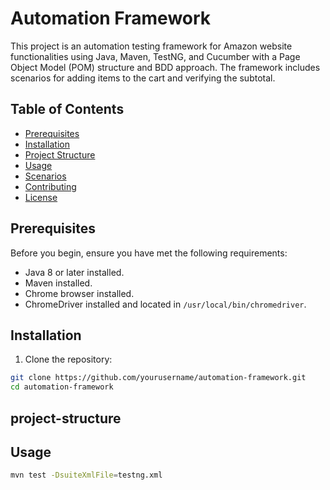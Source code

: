 # Automation Framework

This project is an automation testing framework for Amazon website functionalities using Java, Maven, TestNG, and Cucumber with a Page Object Model (POM) structure and BDD approach. The framework includes scenarios for adding items to the cart and verifying the subtotal.

## Table of Contents

- [Prerequisites](#prerequisites)
- [Installation](#installation)
- [Project Structure](#project-structure)
- [Usage](#usage)
- [Scenarios](#scenarios)
- [Contributing](#contributing)
- [License](#license)

## Prerequisites

Before you begin, ensure you have met the following requirements:

- Java 8 or later installed.
- Maven installed.
- Chrome browser installed.
- ChromeDriver installed and located in `/usr/local/bin/chromedriver`.

## Installation

1. Clone the repository:

```bash
git clone https://github.com/yourusername/automation-framework.git
cd automation-framework
```

## project-structure

## Usage

``` bash 
mvn test -DsuiteXmlFile=testng.xml
```